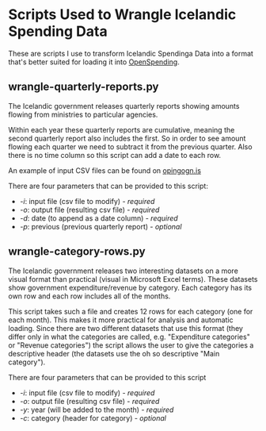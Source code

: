 # Scripts Used to Wrangle Icelandic Spending Data

These are scripts I use to transform Icelandic Spendinga Data into a format that's better suited for loading it into [OpenSpending](http://openspending.org).

## wrangle-quarterly-reports.py

The Icelandic government releases quarterly reports showing amounts flowing from ministries to particular agencies.

Within each year these quarterly reports are cumulative, meaning the second quarterly report also includes the first. So in order to see amount flowing each quarter we need to subtract it from the previous quarter. Also there is no time column so this script can add a date to each row.

An example of input CSV files can be found on [opingogn.is](http://opingogn.is/dataset/arshlutauppgjor-rikissjoos-2012)

There are four parameters that can be provided to this script:

* *-i*: input file (csv file to modify) - *required*
* *-o*: output file (resulting csv file) - *required*
* *-d*: date (to append as a date column) - *required*
* *-p*: previous (previous quarterly report) - *optional*

## wrangle-category-rows.py

The Icelandic government releases two interesting datasets on a more visual format than practical (visual in Microsoft Excel terms). These datasets show government expenditure/revenue by category. Each category has its own row and each row includes all of the months.

This script takes such a file and creates 12 rows for each category (one for each month). This makes it more practical for analysis and automatic loading. Since there are two different datasets that use this format (they differ only in what the categories are called, e.g. "Expenditure categories" or "Revenue categories") the script allows the user to give the categories a descriptive header (the datasets use the oh so descriptive "Main category").

There are four parameters that can be provided to this script

* *-i*: input file (csv file to modify) - *required*
* *-o*: output file (resulting csv file) - *required*
* *-y*: year (will be added to the month) - *required*
* *-c*: category (header for category) - *optional*
